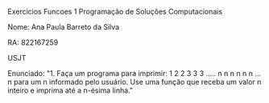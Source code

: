 Exercicios Funcoes 1 Programação de Soluções Computacionais

Nome: Ana Paula Barreto da Silva

RA: 822167259

USJT

Enunciado: "1. Faça um programa para imprimir:
    1
    2   2
    3   3   3
    .....
    n   n   n   n   n   n  ... n
para um n informado pelo usuário. Use uma função que receba um valor n inteiro e imprima até a n-ésima linha."